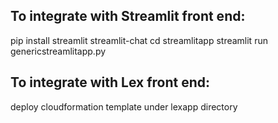 ## To integrate with Streamlit front end:

pip install streamlit streamlit-chat
cd streamlitapp
streamlit run genericstreamlitapp.py

## To integrate with Lex front end:

deploy cloudformation template under lexapp directory 
